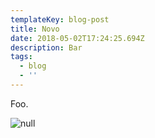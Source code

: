 ```yaml
---
templateKey: blog-post
title: Novo
date: 2018-05-02T17:24:25.694Z
description: Bar
tags:
  - blog
  - ''
---
```

Foo.

![null](/img/braille_neue_top.jpg)
